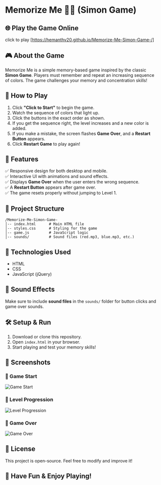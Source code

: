 # Memorize Me 🧠🎶 (Simon Game)

## 🌐 Play the Game Online
click to play [https://hemanthv20.github.io/Memorize-Me-Simon-Game-/]

## 🎮 About the Game
Memorize Me is a simple memory-based game inspired by the classic **Simon Game**. Players must remember and repeat an increasing sequence of colors. The game challenges your memory and concentration skills!

## 🚀 How to Play
1. Click **"Click to Start"** to begin the game.
2. Watch the sequence of colors that light up.
3. Click the buttons in the exact order as shown.
4. If you get the sequence right, the level increases and a new color is added.
5. If you make a mistake, the screen flashes **Game Over**, and a **Restart Button** appears.
6. Click **Restart Game** to play again!

## 📜 Features
✅ Responsive design for both desktop and mobile.  
✅ Interactive UI with animations and sound effects.  
✅ Displays **Game Over** when the user enters the wrong sequence.  
✅ A **Restart Button** appears after game over.  
✅ The game resets properly without jumping to Level 1.  

## 📁 Project Structure
```
/Memorize-Me-Simon-Game-
│-- index.html      # Main HTML file
│-- styles.css      # Styling for the game
│-- game.js         # JavaScript logic
│-- sounds/         # Sound files (red.mp3, blue.mp3, etc.)
```

## 🔧 Technologies Used
- HTML
- CSS
- JavaScript (jQuery)

## 🎵 Sound Effects
Make sure to include **sound files** in the `sounds/` folder for button clicks and game over sounds.

## 🛠 Setup & Run
1. Download or clone this repository.
2. Open `index.html` in your browser.
3. Start playing and test your memory skills!

## 📌 Screenshots
### 📍 Game Start
![Game Start](https://via.placeholder.com/400x200?text=Click+to+Start)

### 📍 Level Progression
![Level Progression](https://via.placeholder.com/400x200?text=Level+2)

### 📍 Game Over
![Game Over](https://via.placeholder.com/400x200?text=Game+Over)

## 📜 License
This project is open-source. Feel free to modify and improve it!

## 🎉 Have Fun & Enjoy Playing!

